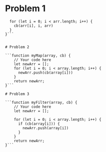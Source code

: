 # Problem 1

```const myForEach = (arr, cb) => {
  for (let i = 0; i < arr.length; i++) {
    cb(arr[i], i, arr)
  }
}```


# Problem 2

```function myMap(array, cb) {
    // Your code here
    let newArr = [];
    for (let i = 0; i < array.length; i++) {
      newArr.push(cb(array[i]))
    }
    return newArr;
}```

# Problem 3

```function myFilter(array, cb) {
    // Your code here
    let newArr = [];

    for (let i = 0; i < array.length; i++) {
      if (cb(array[i])) {
        newArr.push(array[i])
      }
    }
    return newArr;
}```
